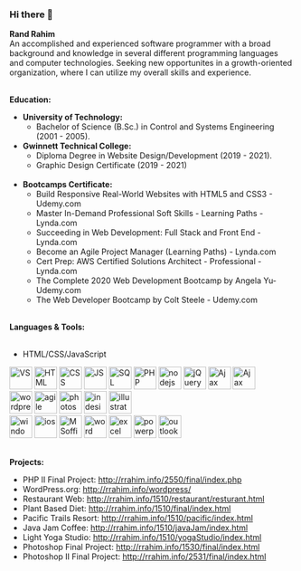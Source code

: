 ### Hi there 👋

<!--
**randrahim/randrahim** is a ✨ _special_ ✨ repository because its `README.md` (this file) appears on your GitHub profile. -->
<b>Rand Rahim</b><br>
An accomplished and experienced software programmer with a broad background and knowledge in several different programming languages and computer technologies. 
Seeking new opportunites in a growth-oriented organization, where I can utilize my overall skills and experience. <br><br>

<b>Education:</b>
- <b>University of Technology:</b>
  - Bachelor of Science (B.Sc.) in Control and Systems Engineering  (2001 - 2005).
- <b>Gwinnett Technical College:</b>
  - Diploma Degree in Website Design/Development (2019 - 2021).
  - Graphic Design Certificate (2019 - 2021) <br><br>
- <b>Bootcamps Certificate:</b>
  - Build Responsive Real-World Websites with HTML5 and CSS3 - Udemy.com		
  - Master In-Demand Professional Soft Skills - Learning Paths - Lynda.com 		
  - Succeeding in Web Development: Full Stack and Front End - Lynda.com 		
  - Become an Agile Project Manager (Learning Paths) - Lynda.com	
  - Cert Prep: AWS Certified Solutions Architect - Professional - Lynda.com		
  - The Complete 2020 Web Development Bootcamp by Angela Yu- Udemy.com			
  - The Web Developer Bootcamp by Colt Steele - Udemy.com		<br><br>


<b>Languages & Tools:</b><br><br>
- HTML/CSS/JavaScript
<img src="https://img-premium.flaticon.com/png/512/1258/1258409.png?token=exp=1621267450~hmac=738a2e0d6800b03e022f3b0220b374c1" alt="VS" width="40" height="40">
<img src="https://img-premium.flaticon.com/png/512/888/888859.png?token=exp=1621263099~hmac=069812040748e7b2876387a53b160657" alt="HTML" width="40" height="40">
<img src="https://img-premium.flaticon.com/png/512/919/919826.png?token=exp=1621260807~hmac=3addbfc72da4a4644b0405f48cc26b76" alt="CSS" width="40" height="40">
<img src="https://img-premium.flaticon.com/png/512/919/919828.png?token=exp=1621261019~hmac=f4240e2b996f69775df1e0cd2396bc25" alt="JS" width="40" height="40">
<img src="https://img-premium.flaticon.com/png/512/2772/2772128.png?token=exp=1621266564~hmac=b829e60fd146f4a7c83299f400e4fbce" alt="SQL" width="40" height="40">
<img src="https://img-premium.flaticon.com/png/512/919/919830.png?token=exp=1621266613~hmac=5f0067bd9b879c2cfbe074928f843a8a" alt="PHP" width="40" height="40">
<img src="https://img-premium.flaticon.com/png/512/919/919825.png?token=exp=1621266728~hmac=36708c1d9182bcec39b3963caa40a523" alt="nodejs" width="40" height="40">
<img src="https://simpleicons.org/icons/jquery.svg" alt="jQuery" width="40" height="40"> 
<img src="https://img-premium.flaticon.com/png/512/1183/1183690.png?token=exp=1621267759~hmac=7ccf7b6bfd1b0a730c9926f6fee371d4" alt="Ajax" width="40" height="40"> 
<img src="https://icons.getbootstrap.com/assets/img/icons-hero.png" alt="Ajax" width="40" height="40"> 
<br>
<img src="https://img-premium.flaticon.com/png/512/174/174881.png?token=exp=1621268073~hmac=fd30d4f6de3a4d79a99ff9e13c82aaef" alt="wordpress" width="40" height="40"> 
<img src="https://img-premium.flaticon.com/png/512/2784/2784065.png?token=exp=1621268181~hmac=fa9c9c0273012d2848f712c2554ce6bd" alt="agile" width="40" height="40"> 
<img src="https://img-premium.flaticon.com/png/512/552/552220.png?token=exp=1621266806~hmac=aeab4ba4351c54d0a2debc9d1bf8b35e" alt="photoshop" width="40" height="40"> 
<img src="https://img-premium.flaticon.com/png/512/552/552223.png?token=exp=1621266892~hmac=94063c99c86fa30ab7d4a43e6e359b60" alt="indesign" width="40" height="40">
<img src="https://img-premium.flaticon.com/png/512/552/552222.png?token=exp=1621266920~hmac=1b5d655c8d9b8ff99e03221587aba860" alt="illustrator" width="40" height="40"> 
<br>
<img src="https://img-premium.flaticon.com/png/512/0/464.png?token=exp=1621270326~hmac=70af31657bc65a36196134f46b595779" alt="windows" width="40" height="40">
<img src="https://img-premium.flaticon.com/png/512/731/731985.png?token=exp=1621270415~hmac=8e4873cf68ea64efdcd5ab8c83c6bfc5" alt="ios" width="40" height="40">
<img src="https://img-premium.flaticon.com/png/512/888/888867.png?token=exp=1621270253~hmac=63b7e20ce4414f00b6de5656a7eae9fa" alt="MSoffice" width="40" height="40">
<img src="https://img-premium.flaticon.com/png/512/888/888883.png?token=exp=1621267217~hmac=71d0b01a718db11d477d302756cc0319" alt="word" width="40" height="40">
<img src="https://img-premium.flaticon.com/png/512/732/732220.png?token=exp=1621267267~hmac=705c9f3afbe334649160d27a955c433d" alt="excel" width="40" height="40">
<img src="https://img-premium.flaticon.com/png/512/888/888874.png?token=exp=1621267319~hmac=a19f793fac7f398ad9ed3f9e4b271152" alt="powerpoint" width="40" height="40">
<img src="https://img-premium.flaticon.com/png/512/732/732223.png?token=exp=1621268144~hmac=5bccccb8617c5a7df950449f7649b553" alt="outlook" width="40" height="40"><br><br>

<b>Projects:</b><br>
- PHP II Final Project: http://rrahim.info/2550/final/index.php
- WordPress.org: http://rrahim.info/wordpress/
- Restaurant Web: http://rrahim.info/1510/restaurant/resturant.html
- Plant Based Diet: http://rrahim.info/1510/final/index.html
- Pacific Trails Resort: http://rrahim.info/1510/pacific/index.html
- Java Jam Coffee: http://rrahim.info/1510/javaJam/index.html
- Light Yoga Studio: http://rrahim.info/1510/yogaStudio/index.html
- Photoshop Final Project: http://rrahim.info/1530/final/index.html
- Photoshop II Final Project: http://rrahim.info/2531/final/index.html
